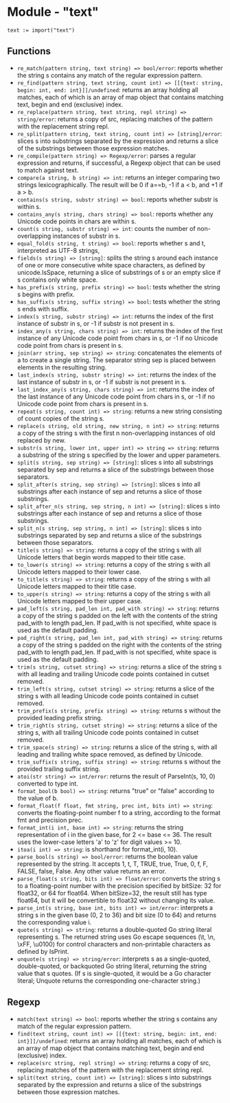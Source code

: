 # Module - "text"

```golang
text := import("text")
```

## Functions

- `re_match(pattern string, text string) => bool/error`: reports whether the
  string s contains any match of the regular expression pattern.
- `re_find(pattern string, text string, count int) => [[{text: string, begin: int, end: int}]]/undefined`:
  returns an array holding all matches, each of which is an array of map object
  that contains matching text, begin and end (exclusive) index.
- `re_replace(pattern string, text string, repl string) => string/error`:
  returns a copy of src, replacing matches of the pattern with the replacement
  string repl. 
- `re_split(pattern string, text string, count int) => [string]/error`: slices
  s into substrings separated by the expression and returns a slice of the
  substrings between those expression matches.
- `re_compile(pattern string) => Regexp/error`: parses a regular expression and
  returns, if successful, a Regexp object that can be used to match against
  text.
- `compare(a string, b string) => int`: returns an integer comparing two
  strings lexicographically. The result will be 0 if a==b, -1 if a < b, and +1
  if a > b.
- `contains(s string, substr string) => bool`: reports whether substr is within
  s.
- `contains_any(s string, chars string) => bool`: reports whether any Unicode
  code points in chars are within s.
- `count(s string, substr string) => int`: counts the number of non-overlapping
  instances of substr in s.
- `equal_fold(s string, t string) => bool`: reports whether s and t,
  interpreted as UTF-8 strings,
- `fields(s string) => [string]`: splits the string s around each instance of
  one or more consecutive white space characters, as defined by unicode.IsSpace,
  returning a slice of substrings of s or an empty slice if s contains only
  white space.
- `has_prefix(s string, prefix string) => bool`: tests whether the string s
  begins with prefix.
- `has_suffix(s string, suffix string) => bool`: tests whether the string s
  ends with suffix.
- `index(s string, substr string) => int`: returns the index of the first
  instance of substr in s, or -1 if substr is not present in s.
- `index_any(s string, chars string) => int`: returns the index of the first
  instance of any Unicode code point from chars in s, or -1 if no Unicode code
  point from chars is present in s.
- `join(arr string, sep string) => string`: concatenates the elements of a to
  create a single string. The separator string sep is placed between elements
  in the resulting string.
- `last_index(s string, substr string) => int`: returns the index of the last
  instance of substr in s, or -1 if substr is not present in s.
- `last_index_any(s string, chars string) => int`: returns the index of the
  last instance of any Unicode code point from chars in s, or -1 if no Unicode
  code point from chars is present in s.
- `repeat(s string, count int) => string`: returns a new string consisting of
  count copies of the string s.
- `replace(s string, old string, new string, n int) => string`: returns a copy
  of the string s with the first n non-overlapping instances of old replaced by
  new.
- `substr(s string, lower int, upper int) => string => string`: returns a
  substring of the string s specified by the lower and upper parameters.
- `split(s string, sep string) => [string]`: slices s into all substrings
  separated by sep and returns a slice of the substrings between those
  separators.
- `split_after(s string, sep string) => [string]`: slices s into all substrings
  after each instance of sep and returns a slice of those substrings.
- `split_after_n(s string, sep string, n int) => [string]`: slices s into
  substrings after each instance of sep and returns a slice of those substrings.
- `split_n(s string, sep string, n int) => [string]`: slices s into substrings
  separated by sep and returns a slice of the substrings between those
  separators.
- `title(s string) => string`: returns a copy of the string s with all Unicode
  letters that begin words mapped to their title case.
- `to_lower(s string) => string`: returns a copy of the string s with all
  Unicode letters mapped to their lower case.
- `to_title(s string) => string`: returns a copy of the string s with all
  Unicode letters mapped to their title case.
- `to_upper(s string) => string`: returns a copy of the string s with all
  Unicode letters mapped to their upper case.
- `pad_left(s string, pad_len int, pad_with string) => string`: returns a copy
  of the string s padded on the left with the contents of the string pad_with
  to length pad_len. If pad_with is not specified, white space is used as the
  default padding.
- `pad_right(s string, pad_len int, pad_with string) => string`: returns a
  copy of the string s padded on the right with the contents of the string
  pad_with to length pad_len. If pad_with is not specified, white space is
  used as the default padding.
- `trim(s string, cutset string) => string`: returns a slice of the string s
  with all leading and trailing Unicode code points contained in cutset removed.
- `trim_left(s string, cutset string) => string`: returns a slice of the string
  s with all leading Unicode code points contained in cutset removed.
- `trim_prefix(s string, prefix string) => string`: returns s without the
  provided leading prefix string.
- `trim_right(s string, cutset string) => string`: returns a slice of the
  string s, with all trailing Unicode code points contained in cutset removed.
- `trim_space(s string) => string`: returns a slice of the string s, with all
  leading and trailing white space removed, as defined by Unicode.
- `trim_suffix(s string, suffix string) => string`: returns s without the
  provided trailing suffix string.
- `atoi(str string) => int/error`: returns the result of ParseInt(s, 10, 0)
  converted to type int.
- `format_bool(b bool) => string`: returns "true" or "false" according to the
  value of b.
- `format_float(f float, fmt string, prec int, bits int) => string`: converts
  the floating-point number f to a string, according to the format fmt and
  precision prec. 
- `format_int(i int, base int) => string`: returns the string representation of
  i in the given base, for 2 <= base <= 36. The result uses the lower-case
  letters 'a' to 'z' for digit values >= 10.
- `itoa(i int) => string`: is shorthand for format_int(i, 10).
- `parse_bool(s string) => bool/error`: returns the boolean value represented
  by the string. It accepts 1, t, T, TRUE, true, True, 0, f, F, FALSE, false,
  False. Any other value returns an error.
- `parse_float(s string, bits int) => float/error`: converts the string s to a
  floating-point number with the precision specified by bitSize: 32 for float32,
  or 64 for float64. When bitSize=32, the result still has type float64, but it
  will be convertible to float32 without changing its value.
- `parse_int(s string, base int, bits int) => int/error`: interprets a string s
  in the given base (0, 2 to 36) and bit size (0 to 64) and returns the
  corresponding value i.
- `quote(s string) => string`: returns a double-quoted Go string literal
  representing s. The returned string uses Go escape sequences (\t, \n, \xFF,
  \u0100) for control characters and non-printable characters as defined by
  IsPrint.
- `unquote(s string) => string/error`: interprets s as a single-quoted,
  double-quoted, or backquoted Go string literal, returning the string value
  that s quotes.  (If s is single-quoted, it would be a Go character literal;
  Unquote returns the corresponding one-character string.)

## Regexp

- `match(text string) => bool`: reports whether the string s contains any match
  of the regular expression pattern.
- `find(text string, count int) => [[{text: string, begin: int, end: int}]]/undefined`:
  returns an array holding all matches, each of which is an array of map object
  that contains matching text, begin and end (exclusive) index.
- `replace(src string, repl string) => string`: returns a copy of src,
  replacing matches of the pattern with the replacement string repl.
- `split(text string, count int) => [string]`: slices s into substrings
  separated by the expression and returns a slice of the substrings between
  those expression matches.
